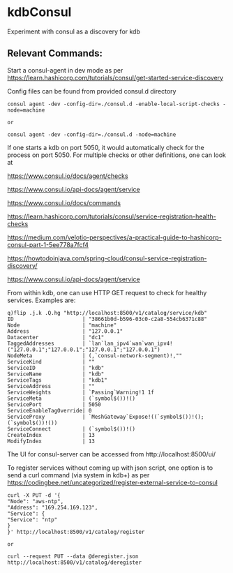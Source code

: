 # kdbConsul
Experiment with consul as a discovery for kdb

## Relevant Commands:

Start a consul-agent in dev mode as per 
https://learn.hashicorp.com/tutorials/consul/get-started-service-discovery

Config files can be found from provided consul.d directory

```
consul agent -dev -config-dir=./consul.d -enable-local-script-checks -node=machine

or

consul agent -dev -config-dir=./consul.d -node=machine
```

If one starts a kdb on port 5050, it would automatically check for the process on port 5050. For multiple checks or other definitions, one can look at

https://www.consul.io/docs/agent/checks

https://www.consul.io/api-docs/agent/service

https://www.consul.io/docs/commands

https://learn.hashicorp.com/tutorials/consul/service-registration-health-checks

https://medium.com/velotio-perspectives/a-practical-guide-to-hashicorp-consul-part-1-5ee778a7fcf4

https://howtodoinjava.com/spring-cloud/consul-service-registration-discovery/

https://www.consul.io/api-docs/agent/service

From within kdb, one can use HTTP GET request to check for healthy services. Examples are:

```
q)flip .j.k .Q.hg "http://localhost:8500/v1/catalog/service/kdb"
ID                      | "38661b0d-b596-03c0-c2a8-554cb6371c88"                                      
Node                    | "machine"                                                                   
Address                 | "127.0.0.1"                                                                 
Datacenter              | "dc1"                                                                       
TaggedAddresses         | `lan`lan_ipv4`wan`wan_ipv4!("127.0.0.1";"127.0.0.1";"127.0.0.1";"127.0.0.1")
NodeMeta                | (,`consul-network-segment)!,""                                              
ServiceKind             | ""                                                                          
ServiceID               | "kdb"                                                                       
ServiceName             | "kdb"                                                                       
ServiceTags             | "kdb1"                                                                      
ServiceAddress          | ""                                                                          
ServiceWeights          | `Passing`Warning!1 1f                                                       
ServiceMeta             | (`symbol$())!()                                                             
ServicePort             | 5050                                                                        
ServiceEnableTagOverride| 0                                                                           
ServiceProxy            | `MeshGateway`Expose!((`symbol$())!();(`symbol$())!())                       
ServiceConnect          | (`symbol$())!()                                                             
CreateIndex             | 13                                                                          
ModifyIndex             | 13
```

The UI for consul-server can be accessed from 
http://localhost:8500/ui/

To register services without coming up with json script, one option is to send a curl command (via system in kdb+) as per https://codingbee.net/uncategorized/register-external-service-to-consul

```
curl -X PUT -d '{
"Node": "aws-ntp",
"Address": "169.254.169.123",
"Service": {
"Service": "ntp"
}
}' http://localhost:8500/v1/catalog/register

or

curl --request PUT --data @deregister.json http://localhost:8500/v1/catalog/deregister
```
